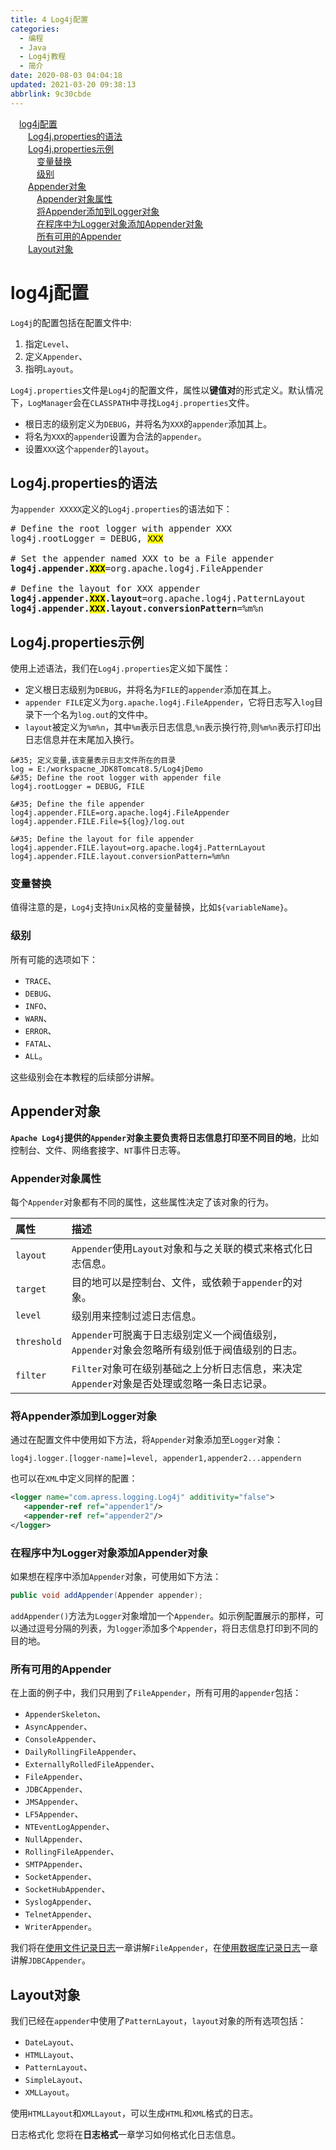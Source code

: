 ```yaml
---
title: 4 Log4j配置
categories: 
  - 编程
  - Java
  - Log4j教程
  - 简介
date: 2020-08-03 04:04:18
updated: 2021-03-20 09:38:13
abbrlink: 9c30cbde
---
```

<div id='my_toc'><a href="/blog/9c30cbde/#log4j配置" class="header_1">log4j配置</a>&nbsp;<br><a href="/blog/9c30cbde/#Log4j-properties的语法" class="header_2">Log4j.properties的语法</a>&nbsp;<br><a href="/blog/9c30cbde/#Log4j-properties示例" class="header_2">Log4j.properties示例</a>&nbsp;<br><a href="/blog/9c30cbde/#变量替换" class="header_3">变量替换</a>&nbsp;<br><a href="/blog/9c30cbde/#级别" class="header_3">级别</a>&nbsp;<br><a href="/blog/9c30cbde/#Appender对象" class="header_2">Appender对象</a>&nbsp;<br><a href="/blog/9c30cbde/#Appender对象属性" class="header_3">Appender对象属性</a>&nbsp;<br><a href="/blog/9c30cbde/#将Appender添加到Logger对象" class="header_3">将Appender添加到Logger对象</a>&nbsp;<br><a href="/blog/9c30cbde/#在程序中为Logger对象添加Appender对象" class="header_3">在程序中为Logger对象添加Appender对象</a>&nbsp;<br><a href="/blog/9c30cbde/#所有可用的Appender" class="header_3">所有可用的Appender</a>&nbsp;<br><a href="/blog/9c30cbde/#Layout对象" class="header_2">Layout对象</a>&nbsp;<br></div>
<style>.header_1{margin-left: 1em;}.header_2{margin-left: 2em;}.header_3{margin-left: 3em;}.header_4{margin-left: 4em;}.header_5{margin-left: 5em;}.header_6{margin-left: 6em;}</style>
<!--more-->
<script>if (navigator.platform.search('arm')==-1){document.getElementById('my_toc').style.display = 'none';}var e,p = document.getElementsByTagName('p');while (p.length>0) {e = p[0];e.parentElement.removeChild(e);}</script>

<!--end-->
# log4j配置
`Log4j`的配置包括在配置文件中:
1. 指定`Level`、
2. 定义`Appender`、
3. 指明`Layout`。


`Log4j.properties`文件是`Log4j`的配置文件，属性以**键值对**的形式定义。默认情况下，`LogManager`会在`CLASSPATH`中寻找`Log4j.properties`文件。

- 根日志的级别定义为`DEBUG`，并将名为`XXX`的`appender`添加其上。
- 将名为`XXX`的`appender`设置为合法的`appender`。
- 设置`XXX`这个`appender`的`layout`。

## Log4j.properties的语法
为`appender XXXXX`定义的`Log4j.properties`的语法如下：
<pre>
&#35; Define the root logger with appender XXX
log4j.rootLogger = DEBUG, <mark>XXX</mark>

&#35; Set the appender named XXX to be a File appender
<strong>log4j.appender.<mark>XXX</mark></strong>=org.apache.log4j.FileAppender

&#35; Define the layout for XXX appender
<strong>log4j.appender.<mark>XXX</mark>.layout</strong>=org.apache.log4j.PatternLayout
<strong>log4j.appender.<mark>XXX</mark>.layout.conversionPattern</strong>=%m%n
</pre>

## Log4j.properties示例
使用上述语法，我们在`Log4j.properties`定义如下属性：
- 定义根日志级别为`DEBUG`，并将名为`FILE`的`appender`添加在其上。
- `appender FILE`定义为`org.apache.log4j.FileAppender`，它将日志写入`log`目录下一个名为`log.out`的文件中。
- `layout`被定义为`%m%n`，其中`%m`表示日志信息,`%n`表示换行符,则`%m%n`表示打印出日志信息并在末尾加入换行。

```properties Log4j.properties
&#35; 定义变量,该变量表示日志文件所在的目录
log = E:/workspacne_JDK8Tomcat8.5/Log4jDemo
&#35; Define the root logger with appender file
log4j.rootLogger = DEBUG, FILE

&#35; Define the file appender
log4j.appender.FILE=org.apache.log4j.FileAppender
log4j.appender.FILE.File=${log}/log.out

&#35; Define the layout for file appender
log4j.appender.FILE.layout=org.apache.log4j.PatternLayout
log4j.appender.FILE.layout.conversionPattern=%m%n
```
### 变量替换
值得注意的是，`Log4j`支持`Unix`风格的变量替换，比如`${variableName}`。

### 级别
所有可能的选项如下：
- `TRACE`、
- `DEBUG`、
- `INFO`、
- `WARN`、
- `ERROR`、
- `FATAL`、
- `ALL`。

这些级别会在本教程的后续部分讲解。

## Appender对象
**`Apache Log4j`提供的`Appender`对象主要负责将日志信息打印至不同目的地**，比如控制台、文件、网络套接字、`NT`事件日志等。
### Appender对象属性
每个`Appender`对象都有不同的属性，这些属性决定了该对象的行为。

|属性|描述|
|:---|:---|
|`layout`|`Appender`使用`Layout`对象和与之关联的模式来格式化日志信息。|
|`target`|目的地可以是控制台、文件，或依赖于`appender`的对象。|
|`level`|级别用来控制过滤日志信息。|
|`threshold`|`Appender`可脱离于日志级别定义一个阀值级别，`Appender`对象会忽略所有级别低于阀值级别的日志。|
|`filter`|`Filter`对象可在级别基础之上分析日志信息，来决定`Appender`对象是否处理或忽略一条日志记录。|

### 将Appender添加到Logger对象
通过在配置文件中使用如下方法，将`Appender`对象添加至`Logger`对象：
```properties
log4j.logger.[logger-name]=level, appender1,appender2...appendern
```
也可以在`XML`中定义同样的配置：
```xml
<logger name="com.apress.logging.Log4j" additivity="false">
   <appender-ref ref="appender1"/>
   <appender-ref ref="appender2"/>
</logger>
```
### 在程序中为Logger对象添加Appender对象
如果想在程序中添加`Appender`对象，可使用如下方法：
```java
public void addAppender(Appender appender);
```
`addAppender()`方法为`Logger`对象增加一个`Appender`。如示例配置展示的那样，可以通过逗号分隔的列表，为`logger`添加多个`Appender`，将日志信息打印到不同的目的地。
### 所有可用的Appender
在上面的例子中，我们只用到了`FileAppender`，所有可用的`appender`包括：
- `AppenderSkeleton`、
- `AsyncAppender`、
- `ConsoleAppender`、
- `DailyRollingFileAppender`、
- `ExternallyRolledFileAppender`、
- `FileAppender`、
- `JDBCAppender`、
- `JMSAppender`、
- `LF5Appender`、
- `NTEventLogAppender`、
- `NullAppender`、
- `RollingFileAppender`、
- `SMTPAppender`、
- `SocketAppender`、
- `SocketHubAppender`、
- `SyslogAppender`、
- `TelnetAppender`、
- `WriterAppender`。

我们将在[使用文件记录日志](https://lanlan2017.github.io/blog/6296507b/)一章讲解`FileAppender`，在[使用数据库记录日志](https://lanlan2017.github.io/blog/17eaff0a/)一章讲解`JDBCAppender`。


## Layout对象
我们已经在`appender`中使用了`PatternLayout`，`layout`对象的所有选项包括：
- `DateLayout`、
- `HTMLLayout`、
- `PatternLayout`、
- `SimpleLayout`、
- `XMLLayout`。

使用`HTMLLayout`和`XMLLayout`，可以生成`HTML`和`XML`格式的日志。

日志格式化
您将在**日志格式**一章学习如何格式化日志信息。
